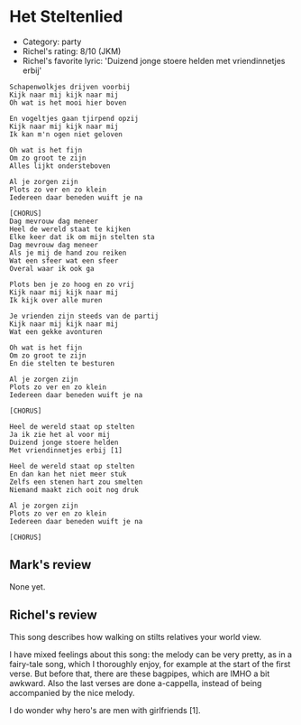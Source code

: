 # Het Steltenlied

 * Category: party
 * Richel's rating: 8/10 (JKM)
 * Richel's favorite lyric: 'Duizend jonge stoere helden met vriendinnetjes erbij'

```
Schapenwolkjes drijven voorbij
Kijk naar mij kijk naar mij
Oh wat is het mooi hier boven

En vogeltjes gaan tjirpend opzij
Kijk naar mij kijk naar mij
Ik kan m'n ogen niet geloven

Oh wat is het fijn
Om zo groot te zijn
Alles lijkt ondersteboven

Al je zorgen zijn
Plots zo ver en zo klein
Iedereen daar beneden wuift je na

[CHORUS]
Dag mevrouw dag meneer
Heel de wereld staat te kijken
Elke keer dat ik om mijn stelten sta
Dag mevrouw dag meneer
Als je mij de hand zou reiken
Wat een sfeer wat een sfeer
Overal waar ik ook ga

Plots ben je zo hoog en zo vrij
Kijk naar mij kijk naar mij
Ik kijk over alle muren

Je vrienden zijn steeds van de partij
Kijk naar mij kijk naar mij
Wat een gekke avonturen

Oh wat is het fijn
Om zo groot te zijn
En die stelten te besturen

Al je zorgen zijn
Plots zo ver en zo klein
Iedereen daar beneden wuift je na

[CHORUS]

Heel de wereld staat op stelten
Ja ik zie het al voor mij
Duizend jonge stoere helden
Met vriendinnetjes erbij [1]

Heel de wereld staat op stelten
En dan kan het niet meer stuk
Zelfs een stenen hart zou smelten
Niemand maakt zich ooit nog druk

Al je zorgen zijn
Plots zo ver en zo klein
Iedereen daar beneden wuift je na

[CHORUS]
```

## Mark's review

None yet.

## Richel's review

This song describes how walking on stilts relatives your world view.

I have mixed feelings about this song: the melody can be very pretty, as in a fairy-tale song, which I thoroughly enjoy, for example at the start of the first verse. But before that, there are these bagpipes, which are IMHO a bit awkward. Also the last verses are done a-cappella, instead of being accompanied by the nice melody. 

I do wonder why hero's are men with girlfriends [1].
